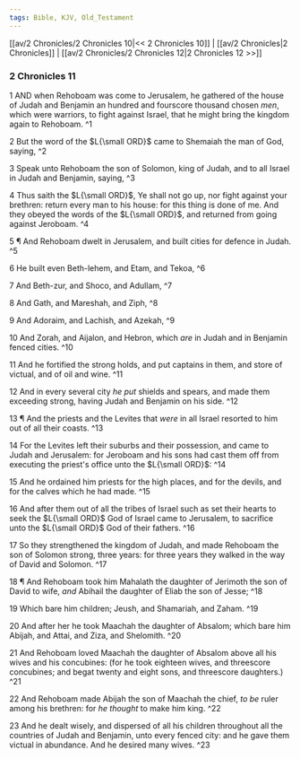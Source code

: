 ```yaml
---
tags: Bible, KJV, Old_Testament
---
```


[[av/2 Chronicles/2 Chronicles 10|<< 2 Chronicles 10]] | [[av/2 Chronicles|2 Chronicles]] | [[av/2 Chronicles/2 Chronicles 12|2 Chronicles 12 >>]]

### 2 Chronicles 11

1 AND when Rehoboam was come to Jerusalem, he gathered of the house of Judah and Benjamin an hundred and fourscore thousand chosen _men_, which were warriors, to fight against Israel, that he might bring the kingdom again to Rehoboam. ^1

2 But the word of the $L{\small ORD}$ came to Shemaiah the man of God, saying, ^2

3 Speak unto Rehoboam the son of Solomon, king of Judah, and to all Israel in Judah and Benjamin, saying, ^3

4 Thus saith the $L{\small ORD}$, Ye shall not go up, nor fight against your brethren: return every man to his house: for this thing is done of me. And they obeyed the words of the $L{\small ORD}$, and returned from going against Jeroboam. ^4

5 ¶ And Rehoboam dwelt in Jerusalem, and built cities for defence in Judah. ^5

6 He built even Beth-lehem, and Etam, and Tekoa, ^6

7 And Beth-zur, and Shoco, and Adullam, ^7

8 And Gath, and Mareshah, and Ziph, ^8

9 And Adoraim, and Lachish, and Azekah, ^9

10 And Zorah, and Aijalon, and Hebron, which _are_ in Judah and in Benjamin fenced cities. ^10

11 And he fortified the strong holds, and put captains in them, and store of victual, and of oil and wine. ^11

12 And in every several city _he_ _put_ shields and spears, and made them exceeding strong, having Judah and Benjamin on his side. ^12

13 ¶ And the priests and the Levites that _were_ in all Israel resorted to him out of all their coasts. ^13

14 For the Levites left their suburbs and their possession, and came to Judah and Jerusalem: for Jeroboam and his sons had cast them off from executing the priest's office unto the $L{\small ORD}$: ^14

15 And he ordained him priests for the high places, and for the devils, and for the calves which he had made. ^15

16 And after them out of all the tribes of Israel such as set their hearts to seek the $L{\small ORD}$ God of Israel came to Jerusalem, to sacrifice unto the $L{\small ORD}$ God of their fathers. ^16

17 So they strengthened the kingdom of Judah, and made Rehoboam the son of Solomon strong, three years: for three years they walked in the way of David and Solomon. ^17

18 ¶ And Rehoboam took him Mahalath the daughter of Jerimoth the son of David to wife, _and_ Abihail the daughter of Eliab the son of Jesse; ^18

19 Which bare him children; Jeush, and Shamariah, and Zaham. ^19

20 And after her he took Maachah the daughter of Absalom; which bare him Abijah, and Attai, and Ziza, and Shelomith. ^20

21 And Rehoboam loved Maachah the daughter of Absalom above all his wives and his concubines: (for he took eighteen wives, and threescore concubines; and begat twenty and eight sons, and threescore daughters.) ^21

22 And Rehoboam made Abijah the son of Maachah the chief, _to_ _be_ ruler among his brethren: for _he_ _thought_ to make him king. ^22

23 And he dealt wisely, and dispersed of all his children throughout all the countries of Judah and Benjamin, unto every fenced city: and he gave them victual in abundance. And he desired many wives. ^23
